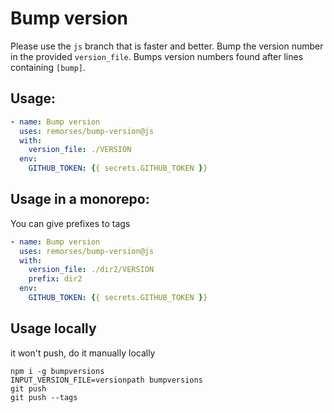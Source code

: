 # Bump version
Please use the `js` branch that is faster and better. 
Bump the version number in the provided `version_file`.
Bumps version numbers found after lines containing `[bump]`.


## Usage:
```yaml
- name: Bump version
  uses: remorses/bump-version@js
  with:
    version_file: ./VERSION
  env:
    GITHUB_TOKEN: {{ secrets.GITHUB_TOKEN }}
```

## Usage in a monorepo:
You can give prefixes to tags
```yaml
- name: Bump version
  uses: remorses/bump-version@js
  with:
    version_file: ./dir2/VERSION
    prefix: dir2
  env:
    GITHUB_TOKEN: {{ secrets.GITHUB_TOKEN }}
```


## Usage locally
it won't push, do it manually locally
```
npm i -g bumpversions
INPUT_VERSION_FILE=versionpath bumpversions
git push
git push --tags
```